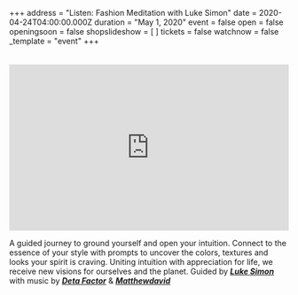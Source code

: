 +++
address = "Listen: Fashion Meditation with Luke Simon"
date = 2020-04-24T04:00:00.000Z
duration = "May 1, 2020"
event = false
open = false
openingsoon = false
shopslideshow = [ ]
tickets = false
watchnow = false
_template = "event"
+++

<iframe width="100%" height="300" style="margin:20px 0 0;" scrolling="no" frameborder="no" allow="autoplay" src="https://w.soundcloud.com/player/?url=https%3A//api.soundcloud.com/tracks/806293393&color=%23000000&auto_play=false&hide_related=false&show_comments=true&show_user=true&show_reposts=false&show_teaser=true&visual=true"></iframe>

A guided journey to ground yourself and open your intuition. Connect to the essence of your style with prompts to uncover the colors, textures and looks your spirit is craving. Uniting intuition with appreciation for life, we receive new visions for ourselves and the planet. Guided by [**_Luke Simon_**](http://www.lukesimonmystic.com/ "Luke Simon") with music by [**_Deta Factor_**](https://www.instagram.com/jxpoll/ "Deta Factor") & [**_Matthewdavid_**](https://www.instagram.com/matthewdavidmcq/ "Matthewdavid")
